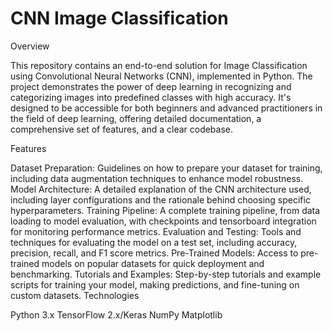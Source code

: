 
# CNN Image Classification

Overview

This repository contains an end-to-end solution for Image Classification using Convolutional Neural Networks (CNN), implemented in Python. The project demonstrates the power of deep learning in recognizing and categorizing images into predefined classes with high accuracy. It's designed to be accessible for both beginners and advanced practitioners in the field of deep learning, offering detailed documentation, a comprehensive set of features, and a clear codebase.

Features

Dataset Preparation: Guidelines on how to prepare your dataset for training, including data augmentation techniques to enhance model robustness.
Model Architecture: A detailed explanation of the CNN architecture used, including layer configurations and the rationale behind choosing specific hyperparameters.
Training Pipeline: A complete training pipeline, from data loading to model evaluation, with checkpoints and tensorboard integration for monitoring performance metrics.
Evaluation and Testing: Tools and techniques for evaluating the model on a test set, including accuracy, precision, recall, and F1 score metrics.
Pre-Trained Models: Access to pre-trained models on popular datasets for quick deployment and benchmarking.
Tutorials and Examples: Step-by-step tutorials and example scripts for training your model, making predictions, and fine-tuning on custom datasets.
Technologies

Python 3.x
TensorFlow 2.x/Keras
NumPy
Matplotlib
